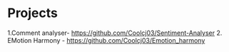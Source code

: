 # Projects
1.Comment analyser- https://github.com/Coolcj03/Sentiment-Analyser
2. EMotion Harmony - https://github.com/Coolcj03/Emotion_harmony
